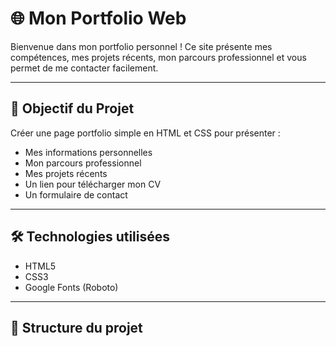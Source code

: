 # 🌐 Mon Portfolio Web

Bienvenue dans mon portfolio personnel ! Ce site présente mes compétences, mes projets récents, mon parcours professionnel et vous permet de me contacter facilement.

---

## 🚀 Objectif du Projet

Créer une page portfolio simple en HTML et CSS pour présenter :
- Mes informations personnelles
- Mon parcours professionnel
- Mes projets récents
- Un lien pour télécharger mon CV
- Un formulaire de contact

---

## 🛠️ Technologies utilisées

- HTML5
- CSS3
- Google Fonts (Roboto)

---

## 📁 Structure du projet

